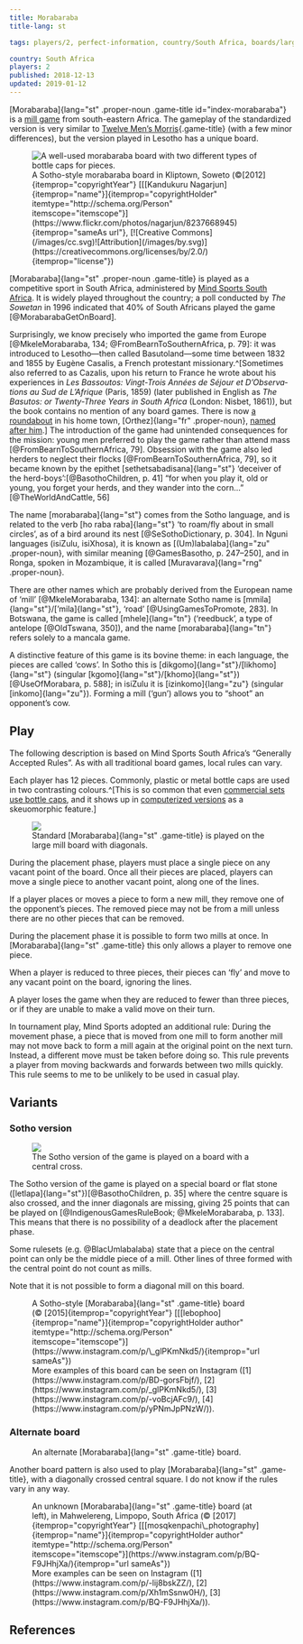 ```yaml
---
title: Morabaraba
title-lang: st

tags: players/2, perfect-information, country/South Africa, boards/large mill

country: South Africa
players: 2
published: 2018-12-13
updated: 2019-01-12
---
```


[Morabaraba]{lang="st" .proper-noun .game-title id="index-morabaraba"} is
a [mill game](/families/mill-games.html) from south-eastern Africa. The gameplay
of the standardized version is very similar to [Twelve Men’s
Morris](/games/twelve-mens-morris.html){.game-title} (with a few minor
differences), but the version played in Lesotho has a unique board.

<figure itemprop="image" itemscope="itemscope"
itemtype="http://schema.org/ImageObject"><img itemprop="contentUrl"
src="/images/8237668945_878d81116c_o-1600.jpg" alt="A well-used morabaraba board
with two different types of bottle caps for pieces." /><figcaption>A Sotho-style
morabaraba board in Kliptown, Soweto
(©[2012]{itemprop="copyrightYear"}&nbsp;[[[Kandukuru
Nagarjun]{itemprop="name"}]{itemprop="copyrightHolder"
itemtype="http://schema.org/Person"
itemscope="itemscope"}](https://www.flickr.com/photos/nagarjun/8237668945){itemprop="sameAs
url"}, [![Creative
Commons](/images/cc.svg)![Attribution](/images/by.svg)](https://creativecommons.org/licenses/by/2.0/){itemprop="license"})</figcaption></figure>

[Morabaraba]{lang="st" .proper-noun .game-title} is played as a competitive
sport in South Africa, administered by [Mind Sports South
Africa](http://mindsportsa.co.za/). It is widely played throughout the country;
a poll conducted by <cite>The Sowetan</cite> in 1996 indicated that 40% of South
Africans played the game [@MorabarabaGetOnBoard].

Surprisingly, we know precisely who imported the game from Europe
[@MkeleMorabaraba, 134; @FromBearnToSouthernAfrica, p. 79]: it was introduced to
Lesotho—then called Basutoland—some time between 1832 and 1855 by Eugène
Casalis, a French protestant missionary.^[Sometimes also referred to as Cazalis,
upon his return to France he wrote about his experiences in <cite lang="fr">Les
Bassoutos: Vingt-Trois Années de Séjour et D’Observations au Sud de
L’Afrique</cite> (Paris, 1859) (later published in English as <cite>The Basutos:
or Twenty-Three Years in South Africa</cite> (London: Nisbet, 1861)), but the
book contains no mention of any board games. There is now [a
roundabout](https://goo.gl/maps/jymZMMft3fB2) in his home town,
[Orthez]{lang="fr" .proper-noun}, [named after
him](http://www.larepubliquedespyrenees.fr/2013/02/16/un-nom-pour-les-ronds-points-la-gare-routiere-et-la-rocade,1118172.php).]
The introduction of the game had unintended consequences for the mission: young
men preferred to play the game rather than attend mass
[@FromBearnToSouthernAfrica, 79]. Obsession with the game also led herders to
neglect their flocks [@FromBearnToSouthernAfrica, 79], so it became known by the
epithet [sethetsabadisana]{lang="st"} ‘deceiver of the
herd-boys’:[@BasothoChildren, p. 41] “for when you play it, old or young, you
forget your herds, and they wander into the corn...” [@TheWorldAndCattle, 56]

The name [morabaraba]{lang="st"} comes from the Sotho language, and is related
to the verb [ho raba raba]{lang="st"} ‘to roam/fly about in small circles’, as
of a bird around its nest [@SeSothoDictionary, p. 304]. In Nguni languages
(isiZulu, isiXhosa), it is known as [(Um)labalaba]{lang="zu" .proper-noun}, with
similar meaning [@GamesBasotho, p. 247–250], and in Ronga, spoken in Mozambique,
it is called [Muravarava]{lang="rng" .proper-noun}.

There are other names which are probably derived from the European name of
‘mill’ [@MkeleMorabaraba, 134]: an alternate Sotho name is
[mmila]{lang="st"}/[’mila]{lang="st"}, ‘road’ [@UsingGamesToPromote, 283]. In
Botswana, the game is called [mhele]{lang="tn"} (‘reedbuck’, a type of antelope
[@OldTswana, 350]), and the name [morabaraba]{lang="tn"} refers solely to
a mancala game.

A distinctive feature of this game is its bovine theme: in each language, the
pieces are called ‘cows’. In Sotho this is
[dikgomo]{lang="st"}/[likhomo]{lang="st"} (singular
[kgomo]{lang="st"}/[khomo]{lang="st"}) [@UseOfMorabara, p. 588]; in isiZulu it
is [izinkomo]{lang="zu"} (singular [inkomo]{lang="zu"}). Forming a mill (‘gun’)
allows you to “shoot” an opponent’s cow.

## Play

The following description is based on Mind Sports South Africa’s “Generally
Accepted Rules”. As with all traditional board games, local rules can vary.


Each player has 12 pieces. Commonly, plastic or metal bottle caps are used in two
contrasting colours.^[This is so common that even [commercial sets use bottle
caps](https://www.instagram.com/p/BMBbRAzBg1z/), and it shows up in
[computerized versions](https://www.instagram.com/p/Bf-isgxnIPF/) as a skeuomorphic feature.]

<figure class="side-image-r"><img src="/images/large_merels_with_diagonals.svg"
/> <figcaption>Standard [Morabaraba]{lang="st" .game-title} is played on the
large mill board with diagonals.</figcaption></figure>

During the placement phase, players must place a single piece on any vacant
point of the board. Once all their pieces are placed, players can move a single
piece to another vacant point, along one of the lines.

If a player places or moves a piece to form a new mill, they remove one of the
opponent’s pieces. The removed piece may not be from a mill unless there are no
other pieces that can be removed.

During the placement phase it is possible to form two mills at once. In
[Morabaraba]{lang="st" .game-title} this only allows a player to remove one
piece.

When a player is reduced to three pieces, their pieces can ‘fly’ and move to any
vacant point on the board, ignoring the lines.

A player loses the game when they are reduced to fewer than three pieces, or if
they are unable to make a valid move on their turn.


In tournament play, Mind Sports adopted an additional rule: During the movement
phase, a piece that is moved from one mill to form another mill may not move
back to form a mill again at the original point on the next turn. Instead,
a different move must be taken before doing so. This rule prevents a player from
moving backwards and forwards between two mills quickly. This rule seems to me
to be unlikely to be used in casual play.

## Variants

### Sotho version

<figure class="side-image-r"><img
src="/images/large_merels_with_diagonals_and_centre.svg" /> <figcaption>The
Sotho version of the game is played on a board with a central
cross.</figcaption></figure>

The Sotho version of the game is played on a special board or flat stone
([letlapa]{lang="st"})[@BasothoChildren, p. 35] where the centre square is
also crossed, and the inner diagonals are missing, giving 25 points that can be
played on [@IndigenousGamesRuleBook; @MkeleMorabaraba, p. 133]. This means that
there is no possibility of a deadlock after the placement phase.

Some rulesets (e.g. @BlacUmlabalaba) state that a piece on the central point can
only be the middle piece of a mill. Other lines of three formed with the central
point do not count as mills.

Note that it is not possible to form a diagonal mill on this board.


<figure itemprop="image" itemscope="itemscope" itemtype="http://schema.org/ImageObject"
class="wide"><img itemprop="contentUrl"
src="https://www.instagram.com/p/_glPKmNkd5/media?size=l" alt="" /><figcaption>A
Sotho-style [Morabaraba]{lang="st" .game-title} board
(©&nbsp;[2015]{itemprop="copyrightYear"}
[[[lebophoo]{itemprop="name"}]{itemprop="copyrightHolder author"
itemtype="http://schema.org/Person"
itemscope="itemscope"}](https://www.instagram.com/p/\_glPKmNkd5/){itemprop="url
sameAs"}) <br/>More examples of this board can be seen on Instagram
([1](https://www.instagram.com/p/BD-gorsFbjf/),
[2](https://www.instagram.com/p/_glPKmNkd5/),
[3](https://www.instagram.com/p/-voBcjAFc9/),
[4](https://www.instagram.com/p/yPNmJpPNzW/)).</figcaption></figure>


### Alternate board

<figure class="small"><img src="/images/large_merels_with_full_diagonals.svg"
alt=""/><figcaption>An alternate [Morabaraba]{lang="st" .game-title}
board.</figcaption></figure>

Another board pattern is also used to play [Morabaraba]{lang="st" .game-title},
with a diagonally crossed central square. I do not know if the rules vary
in any way.

<figure itemprop="image" itemscope="itemscope" itemtype="http://schema.org/ImageObject"
class="wide"><img itemprop="contentUrl"
src="https://www.instagram.com/p/BQ-F9JHhjXa/media?size=l" alt=""
/><figcaption>An unknown [Morabaraba]{lang="st" .game-title} board (at left), in
Mahwelereng, Limpopo, South Africa (©&nbsp;[2017]{itemprop="copyrightYear"}
[[[mosqkenpachi\_photography]{itemprop="name"}]{itemprop="copyrightHolder
author" itemtype="http://schema.org/Person"
itemscope="itemscope"}](https://www.instagram.com/p/BQ-F9JHhjXa/){itemprop="url
sameAs"})<br/> More examples can be seen on Instagram
([1](https://www.instagram.com/p/-lij8bskZZ/),
[2](https://www.instagram.com/p/Xh1mSsnw0H/),
[3](https://www.instagram.com/p/BQ-F9JHhjXa/)).</figcaption></figure>

## References
